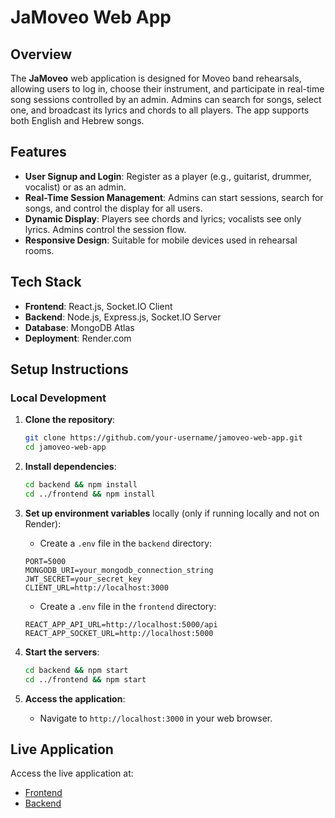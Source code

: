 # JaMoveo Web App

## Overview

The **JaMoveo** web application is designed for Moveo band rehearsals, allowing users to log in, choose their instrument, and participate in real-time song sessions controlled by an admin. Admins can search for songs, select one, and broadcast its lyrics and chords to all players. The app supports both English and Hebrew songs.

## Features

- **User Signup and Login**: Register as a player (e.g., guitarist, drummer, vocalist) or as an admin.
- **Real-Time Session Management**: Admins can start sessions, search for songs, and control the display for all users.
- **Dynamic Display**: Players see chords and lyrics; vocalists see only lyrics. Admins control the session flow.
- **Responsive Design**: Suitable for mobile devices used in rehearsal rooms.

## Tech Stack

- **Frontend**: React.js, Socket.IO Client
- **Backend**: Node.js, Express.js, Socket.IO Server
- **Database**: MongoDB Atlas
- **Deployment**: Render.com

## Setup Instructions

### Local Development

1. **Clone the repository**:

   ```bash
   git clone https://github.com/your-username/jamoveo-web-app.git
   cd jamoveo-web-app
   ```

2. **Install dependencies**:

   ```bash
   cd backend && npm install
   cd ../frontend && npm install
   ```

3. **Set up environment variables** locally (only if running locally and not on Render):

   - Create a `.env` file in the `backend` directory:

   ```plaintext
   PORT=5000
   MONGODB_URI=your_mongodb_connection_string
   JWT_SECRET=your_secret_key
   CLIENT_URL=http://localhost:3000
   ```

   - Create a `.env` file in the `frontend` directory:

   ```plaintext
   REACT_APP_API_URL=http://localhost:5000/api
   REACT_APP_SOCKET_URL=http://localhost:5000
   ```

4. **Start the servers**:

   ```bash
   cd backend && npm start
   cd ../frontend && npm start
   ```

5. **Access the application**:

   - Navigate to `http://localhost:3000` in your web browser.

## Live Application

Access the live application at:

-  [Frontend](https://jamoveo-app-frontend.onrender.com)
-  [Backend](https://jamoveo-app-backend.onrender.com)
